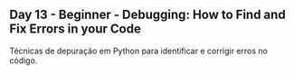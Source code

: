 ## Day 13 - Beginner - Debugging: How to Find and Fix Errors in your Code
Técnicas de depuração em Python para identificar e corrigir erros no código.
